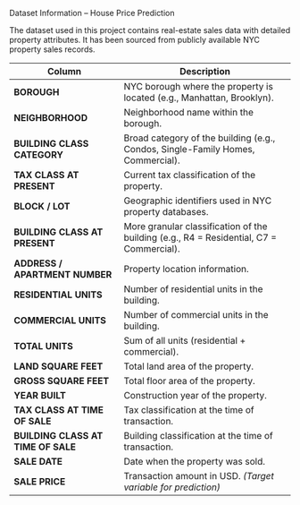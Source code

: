 Dataset Information – House Price Prediction

The dataset used in this project contains real-estate sales data with detailed property attributes. It has been sourced from publicly available NYC property sales records.

| Column                             | Description                                                                             |
| ---------------------------------- | --------------------------------------------------------------------------------------- |
| **BOROUGH**                        | NYC borough where the property is located (e.g., Manhattan, Brooklyn).                  |
| **NEIGHBORHOOD**                   | Neighborhood name within the borough.                                                   |
| **BUILDING CLASS CATEGORY**        | Broad category of the building (e.g., Condos, Single-Family Homes, Commercial).         |
| **TAX CLASS AT PRESENT**           | Current tax classification of the property.                                             |
| **BLOCK / LOT**                    | Geographic identifiers used in NYC property databases.                                  |
| **BUILDING CLASS AT PRESENT**      | More granular classification of the building (e.g., R4 = Residential, C7 = Commercial). |
| **ADDRESS / APARTMENT NUMBER**     | Property location information.                                                          |
| **RESIDENTIAL UNITS**              | Number of residential units in the building.                                            |
| **COMMERCIAL UNITS**               | Number of commercial units in the building.                                             |
| **TOTAL UNITS**                    | Sum of all units (residential + commercial).                                            |
| **LAND SQUARE FEET**               | Total land area of the property.                                                        |
| **GROSS SQUARE FEET**              | Total floor area of the property.                                                       |
| **YEAR BUILT**                     | Construction year of the property.                                                      |
| **TAX CLASS AT TIME OF SALE**      | Tax classification at the time of transaction.                                          |
| **BUILDING CLASS AT TIME OF SALE** | Building classification at the time of transaction.                                     |
| **SALE DATE**                      | Date when the property was sold.                                                        |
| **SALE PRICE**                     | Transaction amount in USD. *(Target variable for prediction)*                           |
